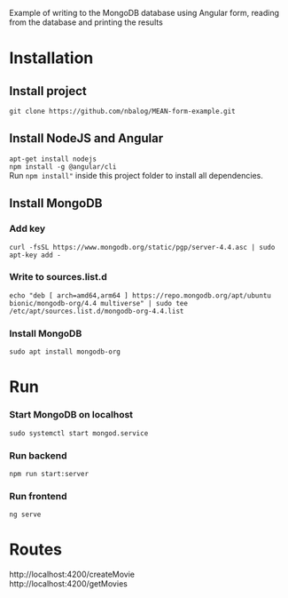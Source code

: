 Example of writing to the MongoDB database using Angular form, reading from the database and printing the results

# Installation
## Install project
``` git clone https://github.com/nbalog/MEAN-form-example.git ```
## Install NodeJS and Angular
``` apt-get install nodejs ```  
``` npm install -g @angular/cli ```     
Run ``` npm install" ``` inside this project folder to install all dependencies.

## Install MongoDB 
### Add key
``` curl -fsSL https://www.mongodb.org/static/pgp/server-4.4.asc | sudo apt-key add - ``` 
### Write to sources.list.d
``` echo "deb [ arch=amd64,arm64 ] https://repo.mongodb.org/apt/ubuntu bionic/mongodb-org/4.4 multiverse" | sudo tee /etc/apt/sources.list.d/mongodb-org-4.4.list ```
### Install MongoDB
``` sudo apt install mongodb-org ```

# Run
### Start MongoDB on localhost
``` sudo systemctl start mongod.service ```
### Run backend  
``` npm run start:server ```
### Run frontend
``` ng serve ``` 

# Routes
http://localhost:4200/createMovie    
http://localhost:4200/getMovies   


